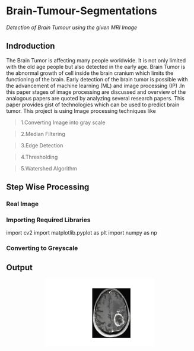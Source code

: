 # Brain-Tumour-Segmentations
*Detection of Brain Tumour using the given MRI Image*

## Indroduction 

 The Brain Tumor is affecting many people worldwide. It is not only limited with the old age people but also detected in the early age. Brain Tumor is the abnormal growth of cell inside the brain cranium which limits the functioning of the brain. Early detection of the brain tumor is possible with the advancement of machine learning (ML) and image processing (IP) .In this paper stages of image processing are discussed and overview of the analogous papers are quoted by analyzing several research papers. This paper provides gist of technologies which can be used to predict brain tumor.
 This project is using Image processing techniques like 
 >1.Converting Image into gray scale
 
 >2.Median Filtering
 
 >3.Edge Detection
 
 >4.Thresholding
 
 >5.Watershed Algorithm
 
 ## Step Wise Processing
 
 ### Real Image
 
 
 ### Importing Required Libraries
   import cv2
   import matplotlib.pyplot as plt
   import numpy as np

 
 
 ### Converting to Greyscale
 
 

## Output

<p align="center"> <img src="output_brain.gif"/> </p>

